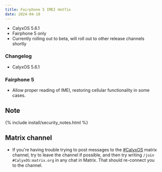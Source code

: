 ```yaml
---
title: Fairphone 5 IMEI Hotfix
date: 2024-04-10
---
```


* CalyxOS 5.6.1
* Fairphone 5 only
* Currently rolling out to beta, will roll out to other release channels shortly

### Changelog
* CalyxOS 5.6.1

### Fairphone 5
* Allow proper reading of IMEI, restoring cellular functionality in some cases.

## Note

{% include install/security_notes.html %}

## Matrix channel

* If you're having trouble trying to post messages to the [#CalyxOS](https://app.element.io/#/room/#CalyxOS:matrix.org) matrix channel, try to leave the channel if possible, and then try writing `/join #CalyxOS:matrix.org` in any chat in Matrix. That should re-connect you to the channel.
